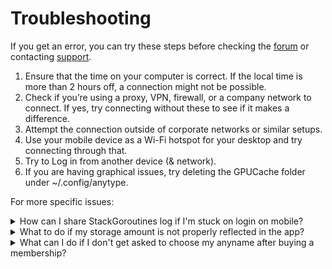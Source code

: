 # Troubleshooting

If you get an error, you can try these steps before checking the [forum](https://community.anytype.io/) or contacting [support](mailto:support@anytype.io).

1. Ensure that the time on your computer is correct. If the local time is more than 2 hours off, a connection might not be possible.
2. Check if you’re using a proxy, VPN, firewall, or a company network to connect. If yes, try connecting without these to see if it makes a difference.
3. Attempt the connection outside of corporate networks or similar setups.
4. Use your mobile device as a Wi-Fi hotspot for your desktop and try connecting through that.
5. Try to Log in from another device (& network).
6. If you are having graphical issues, try deleting the GPUCache folder under \~/.config/anytype.

For more specific issues:

<details>

<summary>How can I share StackGoroutines log if I'm stuck on login on mobile?</summary>

1. If a hang occurs at StartAccount, you can [tap on Enter My Vault 5 times](https://drive.google.com/file/d/1V4muGfFDNDb98ZVp213-YmbnVv3Vx_tX/view?usp=drive_link).
2. The Rpc.Debug.StackGoroutines command will return a log file.
3. You can share it using any convenient method.

</details>

<details>

<summary>What to do if my storage amount is not properly reflected in the app?</summary>

Navigate to `Debug > Reconcile` in the top menu bar, and restart the app.

</details>

<details>

<summary>What can I do if I don't get asked to choose my anyname after buying a membership?</summary>

Please either type [https://anytype/main/membership](https://anytype/main/membership) in your browser or inside Anytype global search, and restart the app.

</details>
